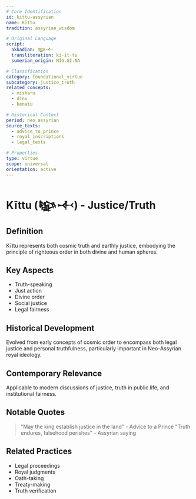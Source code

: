 ```yaml
---
# Core Identification
id: kittu-assyrian
name: Kīttu
tradition: assyrian_wisdom

# Original Language
script:
  akkadian: 𒆧𒋾
  transliteration: ki-it-tu
  sumerian_origin: NÍG.GI.NA

# Classification
category: foundational_virtue
subcategory: justice_truth
related_concepts:
  - misharu
  - dinu
  - kenatu

# Historical Context
period: neo_assyrian
source_texts:
  - advice_to_prince
  - royal_inscriptions
  - legal_texts

# Properties
type: virtue
scope: universal
orientation: active
---
```


# Kīttu (𒆧𒋾) - Justice/Truth

## Definition
Kīttu represents both cosmic truth and earthly justice, embodying the principle of righteous order in both divine and human spheres.

## Key Aspects
- Truth-speaking
- Just action
- Divine order
- Social justice
- Legal fairness

## Historical Development
Evolved from early concepts of cosmic order to encompass both legal justice and personal truthfulness, particularly important in Neo-Assyrian royal ideology.

## Contemporary Relevance
Applicable to modern discussions of justice, truth in public life, and institutional fairness.

## Notable Quotes
> "May the king establish justice in the land" - Advice to a Prince
> "Truth endures, falsehood perishes" - Assyrian saying

## Related Practices
- Legal proceedings
- Royal judgments
- Oath-taking
- Treaty-making
- Truth verification